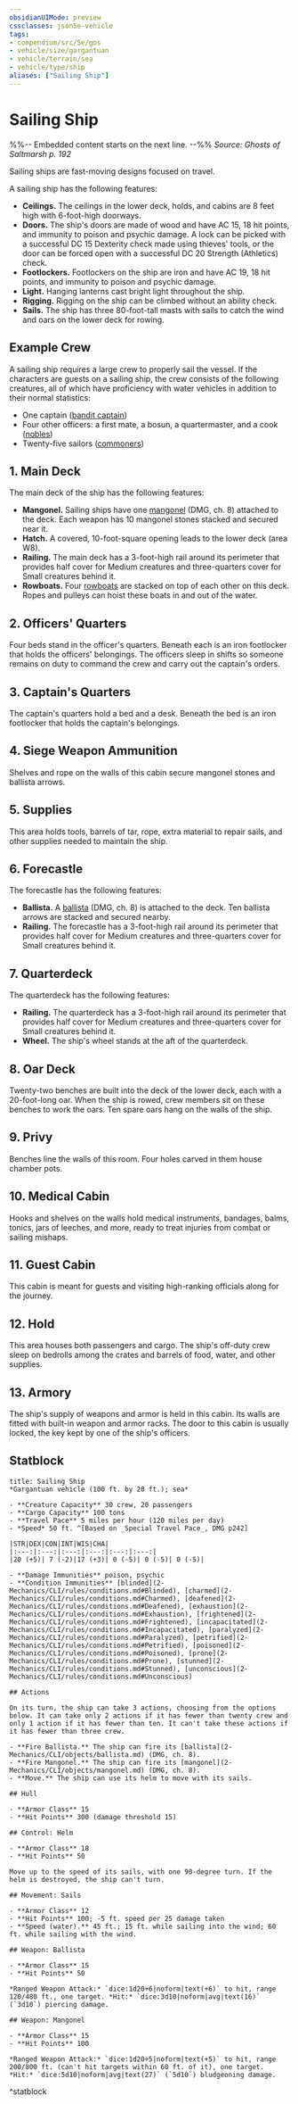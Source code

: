 ```yaml
---
obsidianUIMode: preview
cssclasses: json5e-vehicle
tags:
- compendium/src/5e/gos
- vehicle/size/gargantuan
- vehicle/terrain/sea
- vehicle/type/ship
aliases: ["Sailing Ship"]
---
```

# Sailing Ship
%%-- Embedded content starts on the next line. --%%
*Source: Ghosts of Saltmarsh p. 192*  

Sailing ships are fast-moving designs focused on travel.

A sailing ship has the following features:

- **Ceilings.** The ceilings in the lower deck, holds, and cabins are 8 feet high with 6-foot-high doorways.  
- **Doors.** The ship's doors are made of wood and have AC 15, 18 hit points, and immunity to poison and psychic damage. A lock can be picked with a successful DC 15 Dexterity check made using thieves' tools, or the door can be forced open with a successful DC 20 Strength (Athletics) check.  
- **Footlockers.** Footlockers on the ship are iron and have AC 19, 18 hit points, and immunity to poison and psychic damage.  
- **Light.** Hanging lanterns cast bright light throughout the ship.  
- **Rigging.** Rigging on the ship can be climbed without an ability check.  
- **Sails.** The ship has three 80-foot-tall masts with sails to catch the wind and oars on the lower deck for rowing.  

## Example Crew

A sailing ship requires a large crew to properly sail the vessel. If the characters are guests on a sailing ship, the crew consists of the following creatures, all of which have proficiency with water vehicles in addition to their normal statistics:

- One captain ([bandit captain](2-Mechanics/CLI/bestiary/humanoid/bandit-captain.md))  
- Four other officers: a first mate, a bosun, a quartermaster, and a cook ([nobles](2-Mechanics/CLI/bestiary/humanoid/noble.md))  
- Twenty-five sailors ([commoners](2-Mechanics/CLI/bestiary/humanoid/commoner.md))  

## 1. Main Deck

The main deck of the ship has the following features:

- **Mangonel.** Sailing ships have one [mangonel](2-Mechanics/CLI/objects/mangonel.md) (DMG, ch. 8) attached to the deck. Each weapon has 10 mangonel stones stacked and secured near it.  
- **Hatch.** A covered, 10-foot-square opening leads to the lower deck (area W8).  
- **Railing.** The main deck has a 3-foot-high rail around its perimeter that provides half cover for Medium creatures and three-quarters cover for Small creatures behind it.  
- **Rowboats.** Four [rowboats](2-Mechanics/CLI/vehicles/rowboat.md) are stacked on top of each other on this deck. Ropes and pulleys can hoist these boats in and out of the water.  

## 2. Officers' Quarters

Four beds stand in the officer's quarters. Beneath each is an iron footlocker that holds the officers' belongings. The officers sleep in shifts so someone remains on duty to command the crew and carry out the captain's orders.

## 3. Captain's Quarters

The captain's quarters hold a bed and a desk. Beneath the bed is an iron footlocker that holds the captain's belongings.

## 4. Siege Weapon Ammunition

Shelves and rope on the walls of this cabin secure mangonel stones and ballista arrows.

## 5. Supplies

This area holds tools, barrels of tar, rope, extra material to repair sails, and other supplies needed to maintain the ship.

## 6. Forecastle

The forecastle has the following features:

- **Ballista.** A [ballista](2-Mechanics/CLI/objects/ballista.md) (DMG, ch. 8) is attached to the deck. Ten ballista arrows are stacked and secured nearby.  
- **Railing.** The forecastle has a 3-foot-high rail around its perimeter that provides half cover for Medium creatures and three-quarters cover for Small creatures behind it.  

## 7. Quarterdeck

The quarterdeck has the following features:

- **Railing.** The quarterdeck has a 3-foot-high rail around its perimeter that provides half cover for Medium creatures and three-quarters cover for Small creatures behind it.  
- **Wheel.** The ship's wheel stands at the aft of the quarterdeck.  

## 8. Oar Deck

Twenty-two benches are built into the deck of the lower deck, each with a 20-foot-long oar. When the ship is rowed, crew members sit on these benches to work the oars. Ten spare oars hang on the walls of the ship.

## 9. Privy

Benches line the walls of this room. Four holes carved in them house chamber pots.

## 10. Medical Cabin

Hooks and shelves on the walls hold medical instruments, bandages, balms, tonics, jars of leeches, and more, ready to treat injuries from combat or sailing mishaps.

## 11. Guest Cabin

This cabin is meant for guests and visiting high-ranking officials along for the journey.

## 12. Hold

This area houses both passengers and cargo. The ship's off-duty crew sleep on bedrolls among the crates and barrels of food, water, and other supplies.

## 13. Armory

The ship's supply of weapons and armor is held in this cabin. Its walls are fitted with built-in weapon and armor racks. The door to this cabin is usually locked, the key kept by one of the ship's officers.

## Statblock

```ad-statblock
title: Sailing Ship
*Gargantuan vehicle (100 ft. by 20 ft.); sea*

- **Creature Capacity** 30 crew, 20 passengers
- **Cargo Capacity** 100 tons
- **Travel Pace** 5 miles per hour (120 miles per day)
- *Speed* 50 ft. ^[Based on _Special Travel Pace_, DMG p242]

|STR|DEX|CON|INT|WIS|CHA|
|:---:|:---:|:---:|:---:|:---:|:---:|
|20 (+5)| 7 (-2)|17 (+3)| 0 (-5)| 0 (-5)| 0 (-5)|

- **Damage Immunities** poison, psychic
- **Condition Immunities** [blinded](2-Mechanics/CLI/rules/conditions.md#Blinded), [charmed](2-Mechanics/CLI/rules/conditions.md#Charmed), [deafened](2-Mechanics/CLI/rules/conditions.md#Deafened), [exhaustion](2-Mechanics/CLI/rules/conditions.md#Exhaustion), [frightened](2-Mechanics/CLI/rules/conditions.md#Frightened), [incapacitated](2-Mechanics/CLI/rules/conditions.md#Incapacitated), [paralyzed](2-Mechanics/CLI/rules/conditions.md#Paralyzed), [petrified](2-Mechanics/CLI/rules/conditions.md#Petrified), [poisoned](2-Mechanics/CLI/rules/conditions.md#Poisoned), [prone](2-Mechanics/CLI/rules/conditions.md#Prone), [stunned](2-Mechanics/CLI/rules/conditions.md#Stunned), [unconscious](2-Mechanics/CLI/rules/conditions.md#Unconscious)

## Actions

On its turn, the ship can take 3 actions, choosing from the options below. It can take only 2 actions if it has fewer than twenty crew and only 1 action if it has fewer than ten. It can't take these actions if it has fewer than three crew.

- **Fire Ballista.** The ship can fire its [ballista](2-Mechanics/CLI/objects/ballista.md) (DMG, ch. 8).  
- **Fire Mangonel.** The ship can fire its [mangonel](2-Mechanics/CLI/objects/mangonel.md) (DMG, ch. 8).  
- **Move.** The ship can use its helm to move with its sails.  

## Hull

- **Armor Class** 15
- **Hit Points** 300 (damage threshold 15)

## Control: Helm

- **Armor Class** 18
- **Hit Points** 50

Move up to the speed of its sails, with one 90-degree turn. If the helm is destroyed, the ship can't turn.

## Movement: Sails

- **Armor Class** 12
- **Hit Points** 100; -5 ft. speed per 25 damage taken
- **Speed (water).** 45 ft.; 15 ft. while sailing into the wind; 60 ft. while sailing with the wind.

## Weapon: Ballista

- **Armor Class** 15
- **Hit Points** 50

*Ranged Weapon Attack:* `dice:1d20+6|noform|text(+6)` to hit, range 120/480 ft., one target. *Hit:* `dice:3d10|noform|avg|text(16)` (`3d10`) piercing damage.

## Weapon: Mangonel

- **Armor Class** 15
- **Hit Points** 100

*Ranged Weapon Attack:* `dice:1d20+5|noform|text(+5)` to hit, range 200/800 ft. (can't hit targets within 60 ft. of it), one target. *Hit:* `dice:5d10|noform|avg|text(27)` (`5d10`) bludgeoning damage.
```
^statblock